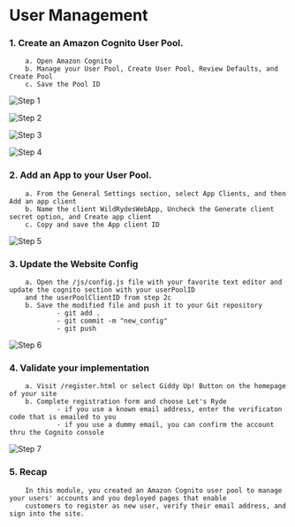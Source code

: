 # User Management

### 1. Create an Amazon Cognito User Pool. 
        a. Open Amazon Cognito
        b. Manage your User Pool, Create User Pool, Review Defaults, and Create Pool
        c. Save the Pool ID
        
![Step 1](https://user-images.githubusercontent.com/101837302/207908110-4495c267-4ace-4d5e-b7b5-7cde54194ba9.PNG)

![Step 2](https://user-images.githubusercontent.com/101837302/207908198-1e2766f9-5d87-4aad-8208-bf61441607e1.PNG)

![Step 3](https://user-images.githubusercontent.com/101837302/207908200-fb28c635-0f0f-40f0-8fae-8259c7e81ce5.PNG)

![Step 4](https://user-images.githubusercontent.com/101837302/207908201-11e34e6d-2820-4f7b-b2a7-8405ef9340b5.PNG)

### 2. Add an App to your User Pool.
        a. From the General Settings section, select App Clients, and then Add an app client
        b. Name the client WildRydesWebApp, Uncheck the Generate client secret option, and Create app client 
        c. Copy and save the App client ID

![Step 5](https://user-images.githubusercontent.com/101837302/207910823-ce6bf7ad-9c0b-4651-aab2-c1653f905427.PNG)
        
### 3. Update the Website Config
        a. Open the /js/config.js file with your favorite text editor and update the cognito section with your userPoolID 
        and the userPoolClientID from step 2c
        b. Save the modified file and push it to your Git repository
                - git add .
                - git commit -m "new_config"
                - git push
        
![Step 6](https://user-images.githubusercontent.com/101837302/207943601-105d22e2-1c96-4654-93ca-35046f8b80cc.PNG)

### 4. Validate your implementation
        a. Visit /register.html or select Giddy Up! Button on the homepage of your site
        b. Complete registration form and choose Let's Ryde
                - if you use a known email address, enter the verificaton code that is emailed to you
                - if you use a dummy email, you can confirm the account thru the Cognito console

![Step 7](https://user-images.githubusercontent.com/101837302/207944974-6a3d74b3-5240-4c5c-8a4e-6ac34b5b7ebc.PNG)

### 5. Recap 

        In this module, you created an Amazon Cognito user pool to manage your users' accounts and you deployed pages that enable 
        customers to register as new user, verify their email address, and sign into the site.
